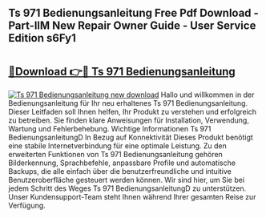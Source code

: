 ## Ts 971 Bedienungsanleitung Free Pdf Download - Part-llM New Repair Owner Guide - User Service Edition s6Fy1

# <h2><a href="http://df5kq7j.blite.top/?on=Ts+971+Bedienungsanleitung">🔗Download 👉🔴 Ts 971 Bedienungsanleitung</a></h2>

[![Ts 971 Bedienungsanleitung new download](https://i.imgur.com/lujVjoI.png)](http://df5kq7j.blite.top/?on=Ts+971+Bedienungsanleitung)
Hallo und willkommen in der Bedienungsanleitung für Ihr neu erhaltenes Ts 971 Bedienungsanleitung. Dieser Leitfaden soll Ihnen helfen, Ihr Produkt zu verstehen und erfolgreich zu betreiben. Sie finden klare Anweisungen für Installation, Verwendung, Wartung und Fehlerbehebung. Wichtige Informationen Ts 971 BedienungsanleitungD In Bezug auf Konnektivität Dieses Produkt benötigt eine stabile Internetverbindung für eine optimale Leistung. Zu den erweiterten Funktionen von Ts 971 Bedienungsanleitung gehören Bilderkennung, Sprachbefehle, anpassbare Profile und automatische Backups, die alle einfach über die benutzerfreundliche und intuitive Benutzeroberfläche gesteuert werden können. Wir sind hier, um Sie bei jedem Schritt des Weges Ts 971 BedienungsanleitungD zu unterstützen. Unser Kundensupport-Team steht Ihnen während Ihrer gesamten Reise zur Verfügung.

